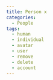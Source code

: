 ```yaml
---
title: Person x
categories:
  - People
tags:
  - human
  - individual
  - avatar
  - user
  - remove
  - delete
  - account
---
```

